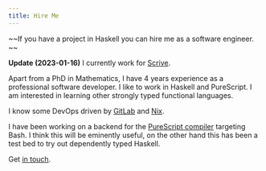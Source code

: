 ```yaml
---
title: Hire Me
---
```


~~If you have a project in Haskell you can hire me as a software
engineer.
~~

**Update (2023-01-16)** I currently work for
[Scrive](https://www.scrive.com).

Apart from a PhD in Mathematics, I have 4 years experience as a
professional software developer. I like to work in Haskell and
PureScript. I am interested in learning other strongly typed
functional languages.

I know some DevOps driven by [GitLab](https://gitlab.com) and
[Nix](https://nixos.org).

I have been working on a backend for the [PureScript
compiler](/posts/2022-06-27-pureshell-first-look.html) targeting
Bash. I think this will be eminently useful, on the other hand this
has been a test bed to try out dependently typed Haskell.

Get [in touch](/contact.html).
